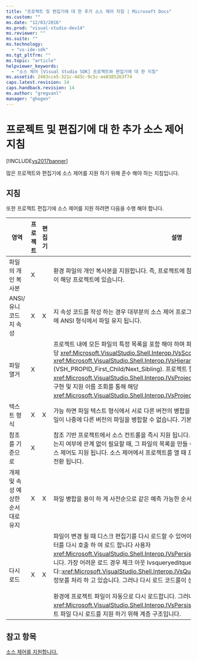 ```yaml
---
title: "프로젝트 및 편집기에 대 한 추가 소스 제어 지침 | Microsoft Docs"
ms.custom: ""
ms.date: "12/03/2016"
ms.prod: "visual-studio-dev14"
ms.reviewer: ""
ms.suite: ""
ms.technology: 
  - "vs-ide-sdk"
ms.tgt_pltfrm: ""
ms.topic: "article"
helpviewer_keywords: 
  - "소스 제어 [Visual Studio SDK] 프로젝트와 편집기에 대 한 지침"
ms.assetid: 2483cce5-321c-4d3c-9c5c-ee8385263f74
caps.latest.revision: 14
caps.handback.revision: 14
ms.author: "gregvanl"
manager: "ghogen"
---
```

# 프로젝트 및 편집기에 대 한 추가 소스 제어 지침
[!INCLUDE[vs2017banner](../../code-quality/includes/vs2017banner.md)]

많은 프로젝트와 편집기에 소스 제어를 지원 하기 위해 준수 해야 하는 지침입니다.  
  
## 지침  
 또한 프로젝트 편집기에 소스 제어를 지원 하려면 다음을 수행 해야 합니다.  
  
|영역|프로젝트|편집기|설명|  
|--------|----------|---------|--------|  
|파일의 개인 복사본|X||환경 파일의 개인 복사본을 지원합니다.  즉, 프로젝트에 참여 하는 각 사용자가 자신의 개인 복사본 파일이 해당 프로젝트에 있습니다.|  
|ANSI\/유니코드 지 속성|X|X|지 속성 코드를 작성 하는 경우 대부분의 소스 제어 프로그램에서 현재 유니코드를 지원 하지 않는 때문에 ANSI 형식에서 파일 유지 됩니다.|  
|파일 열거|X||프로젝트 내에 모든 파일의 특정 목록을 포함 해야 하며 파일을 사용 하 여 목록을 열거할 수 있어야 해당 <xref:Microsoft.VisualStudio.Shell.Interop.IVsSccProject2> 또는 <xref:Microsoft.VisualStudio.Shell.Interop.IVsHierarchy.GetProperty%2A> \(VSH\_PROPID\_First\_Child\/Next\_Sibling\).  프로젝트 항목 이름부터도 노출 해야 그 <xref:Microsoft.VisualStudio.Shell.Interop.IVsProject.GetMkDocument%2A> \(특수 파일 포함\) 구현 및 지원 이름 조회를 통해 해당 <xref:Microsoft.VisualStudio.Shell.Interop.IVsProject.IsDocumentInProject%2A> 구현 합니다.|  
|텍스트 형식|X|X|가능 하면 파일 텍스트 형식에서 서로 다른 버전의 병합을 지원 하도록 해야 합니다.  텍스트 형식으로 파일이 나중에 다른 버전의 파일을 병합할 수 없습니다.  기본 텍스트 형식의 XML입니다.|  
|참조를 기준으로|X||참조 기반 프로젝트에서 소스 컨트롤을 즉시 지원 됩니다.  그러나 프로젝트가 해당 파일이 디스크에 있는지 여부에 관계 없이 필요할 때, 그 파일의 목록을 만들 수 있습니다으로 디렉터리 기반 프로젝트에 소스 제어도 지원 됩니다.  소스 제어에서 프로젝트를 열 때 프로젝트 파일이 해당 파일을 먼저 다운 상태로 전환 됩니다.|  
|개체 및 속성 예상한 순서 대로 유지|X|X|파일 병합을 용이 하 게 사전순으로 같은 예측 가능한 순서 대로 유지 됩니다.|  
|다시 로드|X|X|파일이 변경 될 때 디스크 편집기를 다시 로드할 수 있어야 합니다.  소스 제어에 참여할 때의 환경 데이터를 다시 호출 하 여 로드 합니다 사용자 <xref:Microsoft.VisualStudio.Shell.Interop.IVsPersistDocData2.ReloadDocData%2A> 구현 합니다.  가장 어려운 로드 경우 체크 아웃 Ivsqueryeditquerysave를 호출한 경우에 발생 하는 경우입니다::<xref:Microsoft.VisualStudio.Shell.Interop.IVsQueryEditQuerySave2.QueryEditFiles%2A> 정보를 처리 하 고 있습니다.  그러나 다시 로드 코드를이 상황에서 실행할 수 있어야 합니다.<br /><br /> 환경에 프로젝트 파일이 자동으로 다시 로드합니다.  그러나, 프로젝트를 구현 해야 합니다 <xref:Microsoft.VisualStudio.Shell.Interop.IVsPersistHierarchyItem2> 중첩 된 경우 중첩 프로젝트 파일 다시 로드를 지원 하기 위해 계층 구조입니다.|  
  
## 참고 항목  
 [소스 제어를 지원합니다.](../../extensibility/internals/supporting-source-control.md)